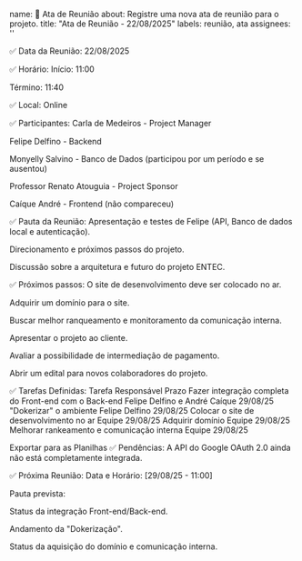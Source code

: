 name: 📝 Ata de Reunião
about: Registre uma nova ata de reunião para o projeto.
title: "Ata de Reunião - 22/08/2025"
labels: reunião, ata
assignees: ''

✅ Data da Reunião:
22/08/2025

✅ Horário:
Início: 11:00

Término: 11:40

✅ Local:
Online

✅ Participantes:
Carla de Medeiros - Project Manager

Felipe Delfino - Backend

Monyelly Salvino - Banco de Dados (participou por um período e se ausentou)

Professor Renato Atouguia - Project Sponsor

Caíque André - Frontend (não compareceu)

✅ Pauta da Reunião:
Apresentação e testes de Felipe (API, Banco de dados local e autenticação).

Direcionamento e próximos passos do projeto.

Discussão sobre a arquitetura e futuro do projeto ENTEC.

✅ Próximos passos:
O site de desenvolvimento deve ser colocado no ar.

Adquirir um domínio para o site.

Buscar melhor ranqueamento e monitoramento da comunicação interna.

Apresentar o projeto ao cliente.

Avaliar a possibilidade de intermediação de pagamento.

Abrir um edital para novos colaboradores do projeto.

✅ Tarefas Definidas:
Tarefa	Responsável	Prazo
Fazer integração completa do Front-end com o Back-end	Felipe Delfino e André Caíque	29/08/25
"Dokerizar" o ambiente	Felipe Delfino	29/08/25
Colocar o site de desenvolvimento no ar	Equipe	29/08/25
Adquirir domínio	Equipe	29/08/25
Melhorar rankeamento e comunicação interna	Equipe	29/08/25

Exportar para as Planilhas
✅ Pendências:
A API do Google OAuth 2.0 ainda não está completamente integrada.

✅ Próxima Reunião:
Data e Horário: [29/08/25 - 11:00]

Pauta prevista:

Status da integração Front-end/Back-end.

Andamento da "Dokerização".

Status da aquisição do domínio e comunicação interna.
